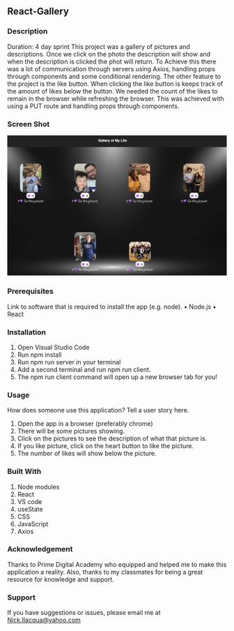 ## React-Gallery
### Description
Duration: 4 day sprint
This project was a gallery of pictures and descriptions. Once we click on the photo the description will show and when the description is clicked the phot will return. To Achieve this there was a lot of communication through servers using Axios, handling props through components and some conditional rendering. The other feature to the project is the like button. When clicking the like button is keeps track of the amount of likes below the button. We needed the count of the likes to remain in the browser while refreshing the browser. This was achieved with using a PUT route and handling props through components. 
### Screen Shot
 ![alt text](GalleryScreenShot.jpg)
### Prerequisites
Link to software that is required to install the app (e.g. node).
•	Node.js
•	React
### Installation
1.	Open Visual Studio Code
2.	Run npm install
3.	Run npm run server in your terminal
4.	Add a second terminal and run npm run client.
5.	The npm run client command will open up a new browser tab for you!
 ### Usage
How does someone use this application? Tell a user story here.
1.	Open the app in a browser (preferably chrome)
2.	There will be some pictures showing.
3.	Click on the pictures to see the description of what that picture is.
4.	If you like picture, click on the heart button to like the picture. 
5.	The number of likes will show below the picture. 
### Built With
1.	Node modules
2.	React
3.	VS code
4.	useState
5.	CSS
6.	JavaScript
7.	Axios
### Acknowledgement
Thanks to Prime Digital Academy who equipped and helped me to make this application a reality. Also, thanks to my classmates for being a great resource for knowledge and support.
### Support
If you have suggestions or issues, please email me at Nick.Ilacqua@yahoo.com
